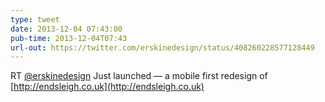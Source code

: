 ```yaml
---
type: tweet
date: 2013-12-04 07:43:00
pub-time: 2013-12-04T07:43
url-out: https://twitter.com/erskinedesign/status/408260228577128449
---
```


RT [@erskinedesign](https://twitter.com/erskinedesign) Just launched — a mobile first redesign of [http://endsleigh.co.uk](http://endsleigh.co.uk) 
